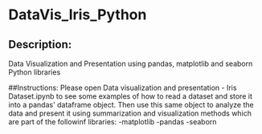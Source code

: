 # DataVis_Iris_Python
## Description:
Data Visualization and Presentation using pandas, matplotlib and seaborn  Python libraries

##Instructions:
Please open Data visualization and presentation - Iris Dataset.ipynb to see some examples of how to read a dataset and store it into a pandas' dataframe object. Then use this same object to analyze the data and present it using summarization and visualization methods which are part of the followinf libraries:
-matplotlib
-pandas
-seaborn
